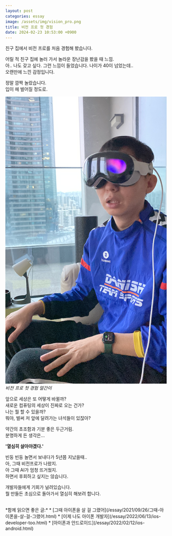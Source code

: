 ```yaml
---
layout: post
categories: essay
image: /assets/img/vision_pro.png
title: 비전 프로 첫 경험
date: 2024-02-23 10:53:00 +0900
---
```


친구 집에서 비전 프로를 처음 경험해 봤습니다.

어릴 적 친구 집에 놀러 가서 놀라운 장난감을 봤을 때 느낌.  
아.. 나도 갖고 싶다. 그런 느낌이 들었습니다. 나이가 40이 넘었는데..  
오랜만에 느낀 감정입니다.

정말 깜짝 놀랐습니다.  
입이 헤 벌어질 정도로.

![비전 프로 첫 경험](/assets/img/vision_pro.png)  
*비전 프로 첫 경험 얼간이*

앞으로 세상은 또 어떻게 바뀔까?  
새로운 컴퓨팅의 세상이 진짜로 오는 건가?  
나는 뭘 할 수 있을까?  
뭐야, 벌써 저 앞에 달려가는 녀석들이 있잖아?

약간의 초조함과 기분 좋은 두근거림.  
분명하게 든 생각은...

**'열심히 살아야겠다.'**

빈둥 빈둥 놀면서 보내다가 5년쯤 지났을때..  
아, 그때 비전프로가 나왔지.  
아 그때 AI가 엄청 뜨거웠지.  
하면서 후회하고 싶지는 않습니다.

개발자들에게 기회가 널려있습니다.  
뭘 만들든 초심으로 돌아가서 열심히 해보려 합니다.

<br>
*함께 읽으면 좋은 글:*
* [그때 아이폰을 살 걸 그랬어](/essay/2021/09/26/그때-아이폰을-살-걸-그랬어.html)
* [이제 나도 아이폰 개발자](/essay/2022/06/13/ios-developer-too.html)
* [아이폰과 안드로이드](/essay/2022/02/12/ios-android.html)